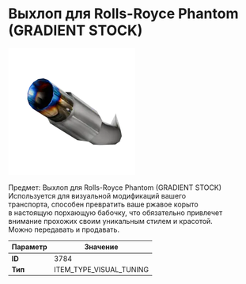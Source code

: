 # Выхлоп для Rolls-Royce Phantom (GRADIENT STOCK)

![Item Image](../img/3784.webp?raw=true)

Предмет: Выхлоп для Rolls-Royce Phantom (GRADIENT STOCK)<br>Используется для визуальной модификаций вашего<br>транспорта, способен превратить ваше ржавое корыто<br>в настоящую порхающую бабочку, что обязательно привлечет<br>внимание прохожих своим уникальным стилем и красотой.<br>Можно передавать и продавать.


| Параметр | Значение |
|----------|----------|
| **ID** | 3784 |
| **Тип** | ITEM_TYPE_VISUAL_TUNING |

